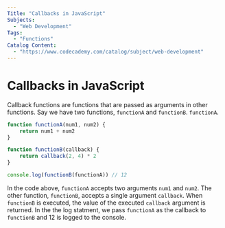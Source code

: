 ```yaml
---
Title: "Callbacks in JavaScript"
Subjects:
  - "Web Development"
Tags: 
  - "Functions"
Catalog Content:
  - "https://www.codecademy.com/catalog/subject/web-development"
---
```


# Callbacks in JavaScript

Callback functions are functions that are passed as arguments in other functions. Say we have two functions, `functionA` and `functionB`. `functionA`. 

```js
function functionA(num1, num2) {
    return num1 + num2
}

function functionB(callback) {
    return callback(2, 4) * 2
}

console.log(functionB(functionA)) // 12
```

In the code above, `functionA` accepts two arguments `num1` and `num2`. The other function, `functionB`, accepts a single argument `callback`. When `functionB` is executed, the value of the executed `callback` argument is returned. In the the log statment, we pass `functionA` as the callback to `functionB` and 12 is logged to the console.

